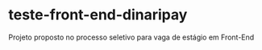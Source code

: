 # teste-front-end-dinaripay
Projeto proposto no processo seletivo para vaga de estágio em Front-End
